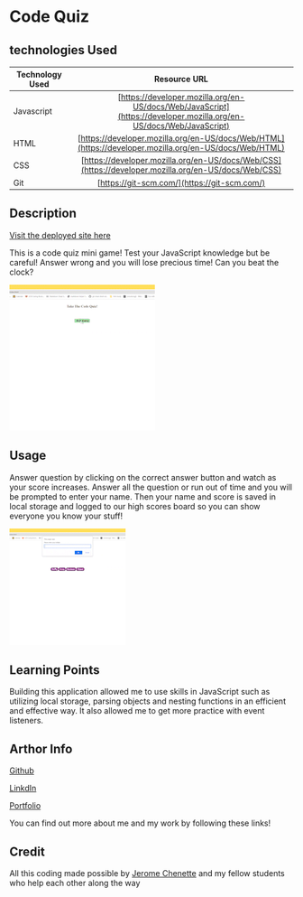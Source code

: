 # Code Quiz

## technologies Used

| Technology Used         | Resource URL           | 
| ------------- |:-------------:| 
| Javascript    | [https://developer.mozilla.org/en-US/docs/Web/JavaScript](https://developer.mozilla.org/en-US/docs/Web/JavaScript) | 
| HTML    | [https://developer.mozilla.org/en-US/docs/Web/HTML](https://developer.mozilla.org/en-US/docs/Web/HTML) | 
| CSS     | [https://developer.mozilla.org/en-US/docs/Web/CSS](https://developer.mozilla.org/en-US/docs/Web/CSS)      |   
| Git | [https://git-scm.com/](https://git-scm.com/)     |  

## Description

[Visit the deployed site here](https://brettsantor.github.io/code-quiz/)

This is a code quiz mini game! Test your JavaScript knowledge but be careful! Answer wrong and you will lose precious time! Can you beat the clock?

![](./assets/img/startquiz.gif)

## Usage

Answer question by clicking on the correct answer button and watch as your score increases. Answer all the question or run out of time and you will be prompted to enter your name. Then your name and score is saved in local storage and logged to our high scores board so you can show everyone you know your stuff!

![](./assets/img/highscore.gif)

## Learning Points

Building this application allowed me to use skills in JavaScript such as utilizing local storage, parsing objects and nesting functions in an efficient and effective way. It also allowed me to get more practice with event listeners.

## Arthor Info

[Github](https://github.com/BrettSantor)

[LinkdIn](https://www.linkedin.com/in/brett-santor-a098b923b/)

[Portfolio](https://brettsantor.github.io/Santor-Services/)

You can find out more about me and my work by following these links!

## Credit

All this coding made possible by [Jerome Chenette](https://github.com/jeromechenette) and my fellow students who help each other along the way


